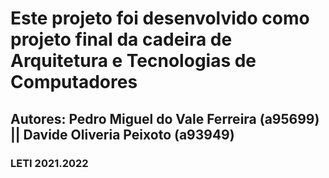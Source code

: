 # Este projeto foi desenvolvido como projeto final da cadeira de Arquitetura e Tecnologias de Computadores 
## Autores: Pedro Miguel do Vale Ferreira (a95699) || Davide Oliveria Peixoto (a93949)
### LETI 2021.2022
